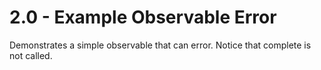 # 2.0 - Example Observable Error

Demonstrates a simple observable that can error.  Notice that complete is not
called.
